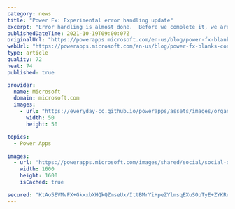 ```yaml
---
category: news
title: "Power Fx: Experimental error handling update"
excerpt: "Error handling is almost done.  Before we complete it, we are making some small changes to how Blank is handled by the Value functions.  All changes are under the experimental &#8220;Formula-level error management&#8221; switch and will not impact the vast majority of apps.  We are also introducing a"
publishedDateTime: 2021-10-19T09:00:07Z
originalUrl: "https://powerapps.microsoft.com/en-us/blog/power-fx-blanks-conversions-and-errors/"
webUrl: "https://powerapps.microsoft.com/en-us/blog/power-fx-blanks-conversions-and-errors/"
type: article
quality: 72
heat: 74
published: true

provider:
  name: Microsoft
  domain: microsoft.com
  images:
    - url: "https://everyday-cc.github.io/powerapps/assets/images/organizations/microsoft.com-50x50.jpg"
      width: 50
      height: 50

topics:
  - Power Apps

images:
  - url: "https://powerapps.microsoft.com/images/shared/social/social-default-image.png"
    width: 1600
    height: 1600
    isCached: true

secured: "KtAo5EVMvFX+GkxxbXHQkQZmseUx/IttBMrYiHpeZYlmsqEXuSOpTyE+ZYKReu1O86u//JLxYDWQziM/ehJ51yI22qkFjYcOvh15evOvjrnxPJdby/Eg55sKEXylr9/ZWQhM1GyTKnsF1jNOwD1j8bQsIMEjbAX9JXzUUDaAHf4qrzT+SSEhS8Q/VYN7pZYbQ/SxosJNOZjv7X6V+TwnD9RR4YeVP3V8Gn23YsZ332yG9B3KPIVjdStkeiAr1yLk10Y5f38vMOP7fFk3Fbj9wufu1erdzthfJ7wPEpJGsXLra+yEtTQM6t7MUsWDB7InLMqOpZeE/mhwYMFgsuQxEl6/C1Vs/SNHnsJk9ynjpSo=;ZRnH24tJNz+WURlTc2I9eQ=="
---
```


